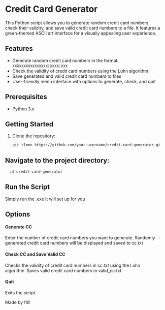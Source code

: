 # Credit Card Generator

This Python script allows you to generate random credit card numbers, check their validity, and save valid credit card numbers to a file. It features a green-themed ASCII art interface for a visually appealing user experience.

## Features

- Generate random credit card numbers in the format: `XXXXXXXXXXXXXXXX|XXXX|XXX`
- Check the validity of credit card numbers using the Luhn algorithm
- Save generated and valid credit card numbers to files
- User-friendly menu interface with options to generate, check, and quit

## Prerequisites

- Python 3.x

## Getting Started

1. Clone the repository:

   ```bash
   git clone https://github.com/your-username/credit-card-generator.git

## Navigate to the project directory:

```bash
  cd credit-card-generator
```
## Run the Script
Simply run the .exe it will set up for you

## Options

#### Generate CC

Enter the number of credit card numbers you want to generate.
Randomly generated credit card numbers will be displayed and saved to cc.txt

#### Check CC and Save Valid CC

Checks the validity of credit card numbers in cc.txt using the Luhn algorithm.
Saves valid credit card numbers to valid_cc.txt.

#### Quit

Exits the script.


Made by f4ll
